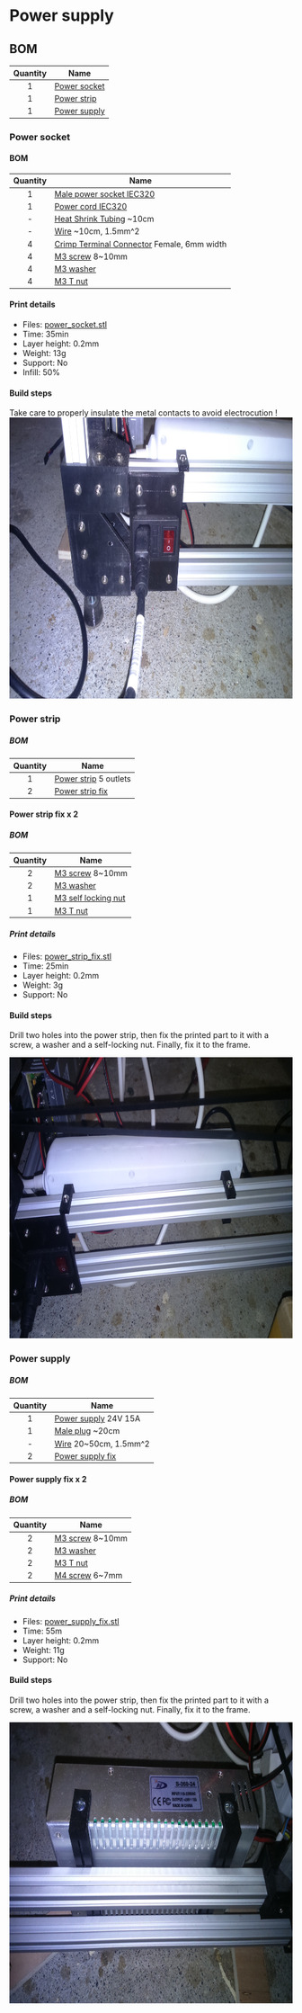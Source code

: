 # Power supply

## BOM
| Quantity | Name |
| :---: | --- |
| 1 | [Power socket](#power-socket) |
| 1 | [Power strip](#power-strip) |
| 1 | [Power supply](#power-supply) |

### Power socket
#### BOM
| Quantity | Name |
| :---: | --- |
| 1 | [Male power socket IEC320](../bom/bom.md) |
| 1 | [Power cord IEC320](../bom/bom.md) |
| - | [Heat Shrink Tubing](../bom/bom.md) ~10cm |
| - | [Wire](../bom/bom.md) ~10cm, 1.5mm^2 |
| 4 | [Crimp Terminal Connector](../bom/bom.md) Female, 6mm width |
| 4 | [M3 screw](../bom/bom.md) 8~10mm |
| 4 | [M3 washer](../bom/bom.md) |
| 4 | [M3 T nut](../bom/bom.md) |

#### Print details
* Files: [power_socket.stl](../../models/electronics/power_supply/power_socket.stl)
* Time: 35min
* Layer height: 0.2mm
* Weight: 13g
* Support: No
* Infill: 50%

#### Build steps
Take care to properly insulate the metal contacts to avoid electrocution !
<a href="./DSC_0037.JPG"><img src="./DSC_0037.JPG" height="500"></a>

### Power strip
##### BOM
| Quantity | Name |
| :---: | --- |
| 1 | [Power strip](../bom/bom.md) 5 outlets |
| 2 | [Power strip fix](#power-strip-fix-x-2) |

#### Power strip fix x 2
##### BOM
| Quantity | Name |
| :---: | --- |
| 2 | [M3 screw](../bom/bom.md) 8~10mm |
| 2 | [M3 washer](../bom/bom.md) |
| 1 | [M3 self locking nut](../bom/bom.md) |
| 1 | [M3 T nut](../bom/bom.md) |

##### Print details
* Files: [power_strip_fix.stl](../../models/electronics/power_supply/power_strip_fix.stl)
* Time: 25min
* Layer height: 0.2mm
* Weight: 3g
* Support: No

#### Build steps
Drill two holes into the power strip, then fix the printed part to it with a screw, a washer and a self-locking nut. Finally, fix it to the frame.

<a href="./DSC_0038.JPG"><img src="./DSC_0038.JPG" height="500"></a>

### Power supply
##### BOM
| Quantity | Name |
| :---: | --- |
| 1 | [Power supply](../bom/bom.md) 24V 15A |
| 1 | [Male plug](../bom/bom.md) ~20cm |
| - | [Wire](../bom/bom.md) 20~50cm, 1.5mm^2 |
| 2 | [Power supply fix](#power-supply-fix-x-2) |

#### Power supply fix x 2
##### BOM
| Quantity | Name |
| :---: | --- |
| 2 | [M3 screw](../bom/bom.md) 8~10mm |
| 2 | [M3 washer](../bom/bom.md) |
| 2 | [M3 T nut](../bom/bom.md) |
| 2 | [M4 screw](../bom/bom.md) 6~7mm |

##### Print details
* Files: [power_supply_fix.stl](../../models/electronics/power_supply/power_supply_fix.stl)
* Time: 55m
* Layer height: 0.2mm
* Weight: 11g
* Support: No

#### Build steps
Drill two holes into the power strip, then fix the printed part to it with a screw, a washer and a self-locking nut. Finally, fix it to the frame.

<a href="./DSC_0036.JPG"><img src="./DSC_0036.JPG" height="500"></a>
